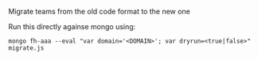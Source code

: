 Migrate teams from the old code format to the new one

Run this directly againse mongo using:

`mongo fh-aaa --eval "var domain='<DOMAIN>'; var dryrun=<true|false>" migrate.js`
